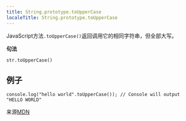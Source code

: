 ```yaml
---
title: String.prototype.toUpperCase
localeTitle: String.prototype.toUpperCase
---
```

JavaScript方法`.toUpperCase()`返回调用它的相同字符串，但全部大写。

**句法**
```
str.toUpperCase() 
```

## 例子
```
console.log("hello world".toUpperCase()); // Console will output "HELLO WORLD" 
```

来源[MDN](https://developer.mozilla.org/en-US/docs/Web/JavaScript/Reference/Global_Objects/String/toUpperCase)